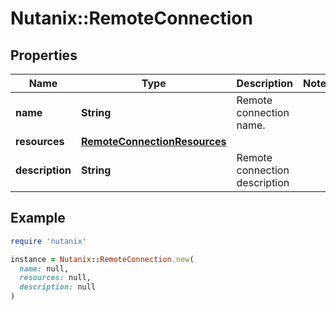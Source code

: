 # Nutanix::RemoteConnection

## Properties

| Name | Type | Description | Notes |
| ---- | ---- | ----------- | ----- |
| **name** | **String** | Remote connection name. |  |
| **resources** | [**RemoteConnectionResources**](RemoteConnectionResources.md) |  |  |
| **description** | **String** | Remote connection description |  |

## Example

```ruby
require 'nutanix'

instance = Nutanix::RemoteConnection.new(
  name: null,
  resources: null,
  description: null
)
```

